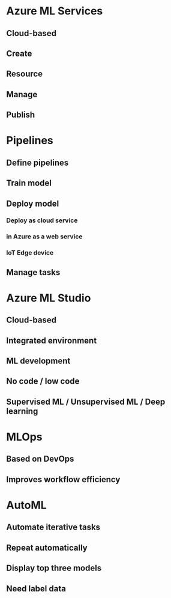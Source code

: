 # Azure ML Services
## Cloud-based
## Create
## Resource
## Manage
## Publish

# Pipelines
## Define pipelines
## Train model
## Deploy model
### Deploy as cloud service
### in Azure as a web service
### IoT Edge device
## Manage tasks

# Azure ML Studio
## Cloud-based
## Integrated environment
## ML development
## No code / low code
## Supervised ML / Unsupervised ML / Deep learning

# MLOps
## Based on DevOps
## Improves workflow efficiency

# AutoML
## Automate iterative tasks
## Repeat automatically
## Display top three models
## Need label data